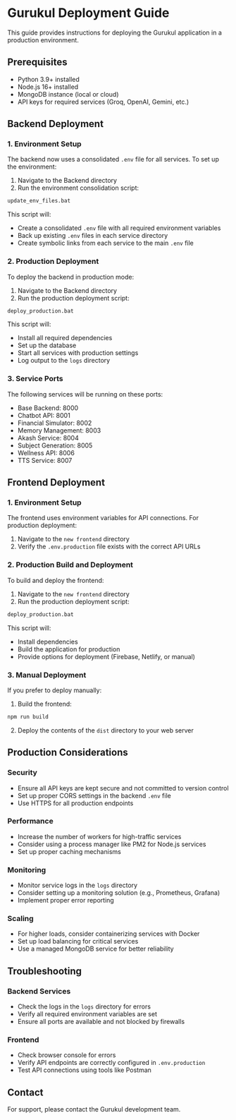 # Gurukul Deployment Guide

This guide provides instructions for deploying the Gurukul application in a production environment.

## Prerequisites

- Python 3.9+ installed
- Node.js 16+ installed
- MongoDB instance (local or cloud)
- API keys for required services (Groq, OpenAI, Gemini, etc.)

## Backend Deployment

### 1. Environment Setup

The backend now uses a consolidated `.env` file for all services. To set up the environment:

1. Navigate to the Backend directory
2. Run the environment consolidation script:

```bash
update_env_files.bat
```

This script will:
- Create a consolidated `.env` file with all required environment variables
- Back up existing `.env` files in each service directory
- Create symbolic links from each service to the main `.env` file

### 2. Production Deployment

To deploy the backend in production mode:

1. Navigate to the Backend directory
2. Run the production deployment script:

```bash
deploy_production.bat
```

This script will:
- Install all required dependencies
- Set up the database
- Start all services with production settings
- Log output to the `logs` directory

### 3. Service Ports

The following services will be running on these ports:

- Base Backend: 8000
- Chatbot API: 8001
- Financial Simulator: 8002
- Memory Management: 8003
- Akash Service: 8004
- Subject Generation: 8005
- Wellness API: 8006
- TTS Service: 8007

## Frontend Deployment

### 1. Environment Setup

The frontend uses environment variables for API connections. For production deployment:

1. Navigate to the `new frontend` directory
2. Verify the `.env.production` file exists with the correct API URLs

### 2. Production Build and Deployment

To build and deploy the frontend:

1. Navigate to the `new frontend` directory
2. Run the production deployment script:

```bash
deploy_production.bat
```

This script will:
- Install dependencies
- Build the application for production
- Provide options for deployment (Firebase, Netlify, or manual)

### 3. Manual Deployment

If you prefer to deploy manually:

1. Build the frontend:

```bash
npm run build
```

2. Deploy the contents of the `dist` directory to your web server

## Production Considerations

### Security

- Ensure all API keys are kept secure and not committed to version control
- Set up proper CORS settings in the backend `.env` file
- Use HTTPS for all production endpoints

### Performance

- Increase the number of workers for high-traffic services
- Consider using a process manager like PM2 for Node.js services
- Set up proper caching mechanisms

### Monitoring

- Monitor service logs in the `logs` directory
- Consider setting up a monitoring solution (e.g., Prometheus, Grafana)
- Implement proper error reporting

### Scaling

- For higher loads, consider containerizing services with Docker
- Set up load balancing for critical services
- Use a managed MongoDB service for better reliability

## Troubleshooting

### Backend Services

- Check the logs in the `logs` directory for errors
- Verify all required environment variables are set
- Ensure all ports are available and not blocked by firewalls

### Frontend

- Check browser console for errors
- Verify API endpoints are correctly configured in `.env.production`
- Test API connections using tools like Postman

## Contact

For support, please contact the Gurukul development team.